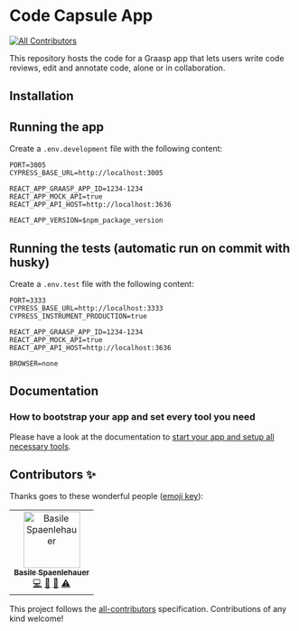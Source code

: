 # Code Capsule App
<!-- ALL-CONTRIBUTORS-BADGE:START - Do not remove or modify this section -->
[![All Contributors](https://img.shields.io/badge/all_contributors-1-orange.svg?style=flat-square)](#contributors-)
<!-- ALL-CONTRIBUTORS-BADGE:END -->

This repository hosts the code for a Graasp app that lets users write code reviews, edit and annotate code, alone or in collaboration.

## Installation

## Running the app

Create a `.env.development` file with the following content:

```
PORT=3005
CYPRESS_BASE_URL=http://localhost:3005

REACT_APP_GRAASP_APP_ID=1234-1234
REACT_APP_MOCK_API=true
REACT_APP_API_HOST=http://localhost:3636

REACT_APP_VERSION=$npm_package_version
```

## Running the tests (automatic run on commit with husky)

Create a `.env.test` file with the following content:

```
PORT=3333
CYPRESS_BASE_URL=http://localhost:3333
CYPRESS_INSTRUMENT_PRODUCTION=true

REACT_APP_GRAASP_APP_ID=1234-1234
REACT_APP_MOCK_API=true
REACT_APP_API_HOST=http://localhost:3636

BROWSER=none
```

## Documentation

### How to bootstrap your app and set every tool you need

Please have a look at the documentation to [start your app and setup all necessary tools](docs/SETUP.md).

## Contributors ✨

Thanks goes to these wonderful people ([emoji key](https://allcontributors.org/docs/en/emoji-key)):

<!-- ALL-CONTRIBUTORS-LIST:START - Do not remove or modify this section -->
<!-- prettier-ignore-start -->
<!-- markdownlint-disable -->
<table>
  <tbody>
    <tr>
      <td align="center"><a href="https://github.com/spaenleh"><img src="https://avatars.githubusercontent.com/u/39373170?v=4?s=100" width="100px;" alt="Basile Spaenlehauer"/><br /><sub><b>Basile Spaenlehauer</b></sub></a><br /><a href="https://github.com/graasp/graasp-app-code-capsule/commits?author=spaenleh" title="Code">💻</a> <a href="#ideas-spaenleh" title="Ideas, Planning, & Feedback">🤔</a> <a href="#research-spaenleh" title="Research">🔬</a> <a href="https://github.com/graasp/graasp-app-code-capsule/commits?author=spaenleh" title="Tests">⚠️</a></td>
    </tr>
  </tbody>
</table>

<!-- markdownlint-restore -->
<!-- prettier-ignore-end -->

<!-- ALL-CONTRIBUTORS-LIST:END -->

This project follows the [all-contributors](https://github.com/all-contributors/all-contributors) specification. Contributions of any kind welcome!
